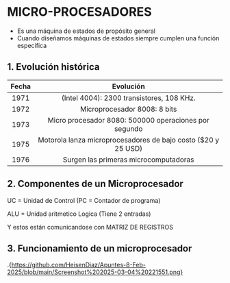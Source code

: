 # MICRO-PROCESADORES

- Es una máquina de estados de propósito general
- Cuando diseñamos máquinas de estados siempre cumplen una función específica

## 1. Evolución histórica

| Fecha |                           Evolución                           |
|:-----:|:-------------------------------------------------------------:|
|  1971 | (Intel 4004): 2300 transistores, 108 KHz.                     |
|  1972 | Microprocesador 8008: 8 bits                                  |
|  1973 | Micro procesador 8080: 500000 operaciones por segundo         |
|  1975 | Motorola lanza microprocesadores de bajo costo ($20 y 25 USD) |
|  1976 | Surgen las primeras microcomputadoras                         |

## 2. Componentes de un Microprocesador

UC = Unidad de Control (PC = Contador de programa)

ALU = Unidad aritmetico Logica (Tiene 2 entradas)

Y estos están comunicandose con MATRIZ DE REGISTROS

## 3. Funcionamiento de un microprocesador

.{https://github.com/HeisenDiaz/Apuntes-8-Feb-2025/blob/main/Screenshot%202025-03-04%20221551.png}
